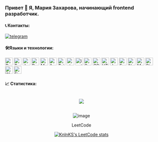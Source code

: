 ### Привет 👋 Я, Мария Захарова, начинающий frontend разработчик.

#### 📞 Контакты:

  <div>
    <a href="https://t.me/zakharovamaria73">
      <img src="https://img.shields.io/badge/Telegram-gray??style=plastic&logo=telegram" alt="telegram"/>
    </a>
  </div>

#### 🛠️Языки и технологии:

<div>
  <img height='25px' src="https://img.shields.io/badge/React-20232A??style=plastic&logo=react&logoColor=61DAFB" alt="React">
  <img height='25px' src="https://img.shields.io/badge/TypeScript-20232A??style=plastic&logo=typescript&logoColor=3178C6" alt="TypeScript">
  <img height='25px' src="https://img.shields.io/badge/JavaScript-20232A??style=plastic&logo=javascript&logoColor=F7DF1E" alt="JavaScript">
  <img height='25px' src="https://img.shields.io/badge/Redux, Redux Toolkit-20232A??style=plastic&logo=redux&logoColor=764ABC" alt="Redux">
  <!-- <img height='25px' src="https://img.shields.io/badge/Effector-20232A??style=plastic" alt="Effector"> -->
  <img height='25px' src="https://img.shields.io/badge/Material UI-20232A??style=for-the-badge&logo=MUI&logoColor=007FFF" alt="MUI">
  <img height='25px' src="https://img.shields.io/badge/Ant Design-20232A??style=for-the-badge&logo=Ant Design&logoColor=0170FE" alt="Ant Design">
  <img height='25px' src="https://img.shields.io/badge/Tailwind CSS-20232A??style=for-the-badge&logo=Tailwind CSS&logoColor=06B6D4" alt="Tailwind CSS">
  <img height='25px' src="https://img.shields.io/badge/styled components-20232A??style=for-the-badge&logo=styledcomponents&logoColor=DB7093" alt="styled components">
  <img height='25px' src="https://img.shields.io/badge/Ionic-20232A??style=for-the-badge&logo=ionic&logoColor=3880FF" alt="ionic">
  <img height='25px' src="https://img.shields.io/badge/Sass-20232A??style=for-the-badge&logo=sass&logoColor=CC6699" alt="Sass">
  <img height='25px' src="https://img.shields.io/badge/CSS3-20232A??style=for-the-badge&logo=css3&logoColor=1572B6" alt="СSS3">
  <img height='25px' src="https://img.shields.io/badge/HTML5-20232A??style=for-the-badge&logo=html5&logoColor=E34F26" alt="HTML5">
  <img height='25px' src="https://img.shields.io/badge/Jest-20232A??style=for-the-badge&logo=jest&logoColor=C21325" alt="Jest">
  <img height='25px' src="https://img.shields.io/badge/Express.js-20232A??style=for-the-badge&logo=express&logoColor=white" alt="Express">
  <img height='25px' src="https://img.shields.io/badge/Node.js-20232A??style=for-the-badge&logo=nodedotjs&logoColor=339933" alt="Node JS">
  <img height='25px' src="https://img.shields.io/badge/MongoDB-20232A??style=for-the-badge&logo=mongodb&logoColor=47A248" alt="MongoDB">
  <img height='25px' src="https://img.shields.io/badge/Strapi-20232A??style=for-the-badge&logo=strapi&logoColor=2F2E8B" alt="Strapi">
  <img height='25px' src="https://img.shields.io/badge/Webpack-20232A??style=for-the-badge&logo=Webpack&logoColor=8DD6F9" alt="Webpack">
  <img height='25px' src="https://img.shields.io/badge/Figma-20232A??style=for-the-badge&logo=figma&logoColor=F24E1E" alt="Figma">

</div>

#### 📈 Статистика:

<div align="center">
  <br/>
  <a href="https://github.com/anuraghazra/convoychat">
    <img align="center" src="https://github-readme-stats.vercel.app/api/top-langs/?username=Mariyazakharova73&layout=compact&theme=dark" />
  </a>

<br/>
<br/>

![image](https://www.codewars.com/users/maria7373/badges/small)

<div>LeetCode</div>

[![KnlnKS's LeetCode stats](https://leetcode-stats-six.vercel.app/api?username=Mariyazakharova73&theme=dark)](https://github.com/KnlnKS/leetcode-stats)

<!-- Options: &hide=stars,commits,prs,issues,contribs
<details>
<summary> <h4>📈 Статистика:</h4></summary>
  <div align="center">
  <a href="https://github.com/anuraghazra/github-readme-stats">
    <img align="center" src="https://github-readme-stats.vercel.app/api?username=Mariyazakharova73&count_private=true&show_icons=true&theme=dark" />
  </a>
  
  <br/>
  <a href="https://github.com/anuraghazra/convoychat">
    <img align="center" src="https://github-readme-stats.vercel.app/api/top-langs/?username=Mariyazakharova73&layout=compact&theme=dark" />
  </a>
  </div>
</details>
<br/> -->
